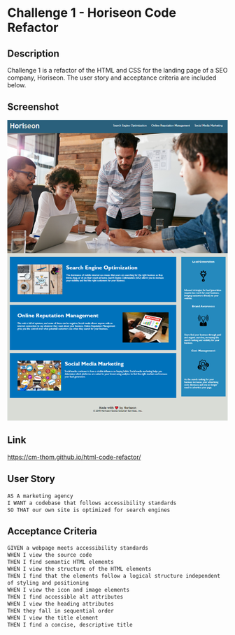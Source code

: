 # Challenge 1 - Horiseon Code Refactor

## Description

Challenge 1 is a refactor of the HTML and CSS for the landing page of a SEO company, Horiseon. The user story and acceptance criteria are included below.

## Screenshot

<img src="./assets/images/horiseon.PNG">

## Link

https://cm-thom.github.io/html-code-refactor/


## User Story

```
AS A marketing agency
I WANT a codebase that follows accessibility standards
SO THAT our own site is optimized for search engines
```

## Acceptance Criteria

```
GIVEN a webpage meets accessibility standards
WHEN I view the source code
THEN I find semantic HTML elements
WHEN I view the structure of the HTML elements
THEN I find that the elements follow a logical structure independent of styling and positioning
WHEN I view the icon and image elements
THEN I find accessible alt attributes
WHEN I view the heading attributes
THEN they fall in sequential order
WHEN I view the title element
THEN I find a concise, descriptive title
```
